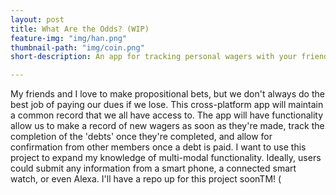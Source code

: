 ```yaml
---
layout: post
title: What Are the Odds? (WIP)
feature-img: "img/han.png"
thumbnail-path: "img/coin.png"
short-description: An app for tracking personal wagers with your friends

---
```

My friends and I love to make propositional bets, but we don't always do the best job of paying our dues if we lose. This cross-platform app will maintain a common record that we all have access to. The app will have functionality allow us to make a record of new wagers as soon as they're made, track the completion of the 'debts' once they're completed, and allow for confirmation from other members once a debt is paid. I want to use this project to expand my knowledge of multi-modal functionality. Ideally, users could submit any information from a smart phone, a connected smart watch, or even Alexa. I'll have a repo up for this project soonTM! (
